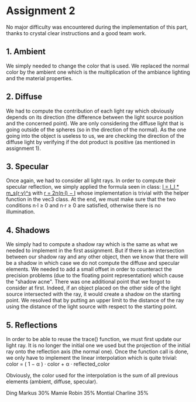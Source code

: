 # Assignment 2

No major difficulty was encountered during the implementation of this part, thanks to crystal clear instructions and a good team work.

## 1. Ambient
We simply needed to change the color that is used. We replaced the normal color by the ambient one which is the multiplication of the ambiance lighting and the material properties.

## 2. Diffuse
We had to compute the contribution of each light ray which obviously depends on its direction (the difference between the light source position and the concerned point).
We are only considering the diffuse light that is going outside of the spheres (so in the direction of the normal). As the one going into the object is useless to us, we are checking the direction of the diffuse light by verifying if the dot product is positive (as mentioned in assignment 1).

## 3. Specular
Once again, we had to consider all light rays. In order to compute their specular reflection, we simply applied the formula seen in class: [I = I_l * m_s(r⋅v)^s](https://lgg.epfl.ch/teaching/ICG2019/icg_lectures/03-Lighting.html#/specular-reflection-4) with [r = 2n(n⋅l) − l](https://lgg.epfl.ch/teaching/ICG2019/icg_lectures/03-Lighting.html#/specular-reflection-2) whose implementation is trivial with the helper function in the vec3 class.
At the end, we must make sure that the two conditions n⋅l ≥ 0 and n⋅r ≥ 0 are satisfied, otherwise there is no illumination.


## 4. Shadows
We simply had to compute a shadow ray which is the same as what we needed to implement in the first assignment. But if there is an intersection between our shadow ray and any other object, then we know that there will be a shadow in which case we do not compute the diffuse and specular elements.
We needed to add a small offset in order to counteract the precision problems (due to the floating point representation) which cause the "shadow acne".
There was one additional point that we forgot to consider at first.
Indeed, if an object placed on the other side of the light source intersected with the ray, it would create a shadow on the starting point.
We resolved that by putting an upper limit to the distance of the ray using the distance of the light source with respect to the starting point.


## 5. Reflections
In order to be able to reuse the trace() function, we must first update our light ray.
It is no longer the initial one we used but the projection of the initial ray onto the reflection axis (the normal one).
Once the function call is done, we only have to implement the linear interpolation which is quite trivial:
color = ( 1 − α ) · color + α · reflected_color

Obviously, the color used for the interpolation is the sum of all previous elements (ambient, diffuse, specular).

Ding Markus 30%
Mamie Robin 35%
Montial Charline 35%
